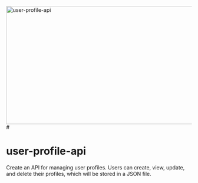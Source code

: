 <img src="https://socialify.git.ci/Nosihle-Mthembu/user-profile-api/image?language=1&owner=1&name=1&stargazers=1&theme=Light" alt="user-profile-api" width="640" height="320" />
#
<h1> user-profile-api </h1>
<p>Create an API for managing user profiles. Users can create, view, update, and delete their profiles, which will be stored in a JSON file.</p>

